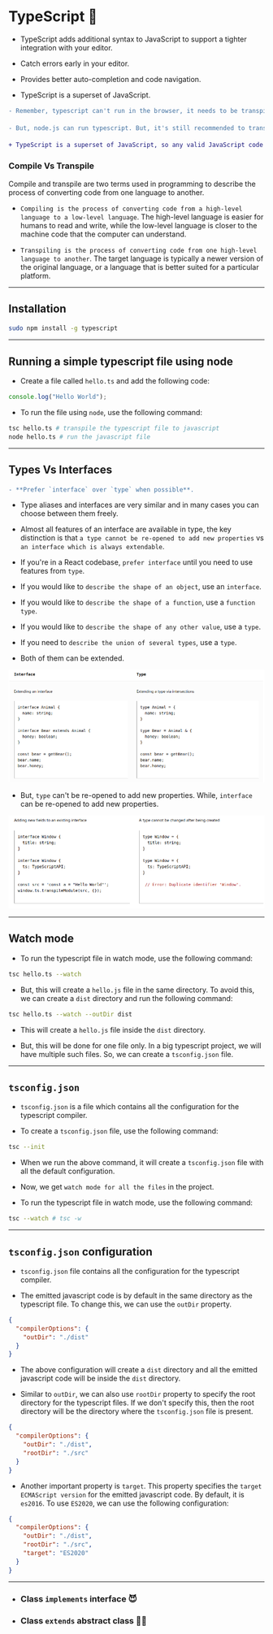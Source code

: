 # TypeScript 🦅

- TypeScript adds additional syntax to JavaScript to support a tighter integration with your editor.

- Catch errors early in your editor.

- Provides better auto-completion and code navigation.

- TypeScript is a superset of JavaScript.

```diff
- Remember, typescript can't run in the browser, it needs to be transpiled to JavaScript. 💀

- But, node.js can run typescript. But, it's still recommended to transpiled it to JavaScript. 🤓

+ TypeScript is a superset of JavaScript, so any valid JavaScript code is also valid TypeScript code. 🥳
```

### Compile Vs Transpile

Compile and transpile are two terms used in programming to describe the process of converting code from one language to another.

- `Compiling is the process of converting code from a high-level language to a low-level language`. The high-level language is easier for humans to read and write, while the low-level language is closer to the machine code that the computer can understand.

- `Transpiling is the process of converting code from one high-level language to another`. The target language is typically a newer version of the original language, or a language that is better suited for a particular platform.

---

## Installation

```bash
sudo npm install -g typescript
```

---

## Running a simple typescript file using node

- Create a file called `hello.ts` and add the following code:

```ts
console.log("Hello World");
```

- To run the file using `node`, use the following command:

```bash
tsc hello.ts # transpile the typescript file to javascript
node hello.ts # run the javascript file
```

---

## Types Vs Interfaces
```diff
- **Prefer `interface` over `type` when possible**.
```
- Type aliases and interfaces are very similar and in many cases you can choose between them freely.

- Almost all features of an interface are available in type, the key distinction is that `a type cannot be re-opened to add new properties` vs `an interface which is always extendable`.

- If you're in a React codebase, `prefer interface` until you need to use features from `type`.

- If you would like to `describe the shape of an object`, use an `interface`.

- If you would like to `describe the shape of a function`, use a `function type`.

- If you would like to `describe the shape of any other value`, use a `type`.

- If you need to `describe the union of several types`, use a `type`.

- Both of them can be extended.

![Types Vs Interfaces](./assets/extend_interface.png)

- But, `type` can't be re-opened to add new properties. While, `interface` can be re-opened to add new properties.

![Types Vs Interfaces](./assets/interface_reopen.png)


---

## Watch mode

- To run the typescript file in watch mode, use the following command:

```bash
tsc hello.ts --watch
```

- But, this will create a `hello.js` file in the same directory. To avoid this, we can create a `dist` directory and run the following command:

```bash
tsc hello.ts --watch --outDir dist
```

- This will create a `hello.js` file inside the `dist` directory.

- But, this will be done for one file only. In a big typescript project, we will have multiple such files. So, we can create a `tsconfig.json` file.

---

## `tsconfig.json`

- `tsconfig.json` is a file which contains all the configuration for the typescript compiler.

- To create a `tsconfig.json` file, use the following command:

```bash
tsc --init
```

- When we run the above command, it will create a `tsconfig.json` file with all the default configuration.

- Now, we get `watch mode for all the files` in the project.

- To run the typescript file in watch mode, use the following command:

```bash
tsc --watch # tsc -w
```

---

## `tsconfig.json` configuration

- `tsconfig.json` file contains all the configuration for the typescript compiler.

- The emitted javascript code is by default in the same directory as the typescript file. To change this, we can use the `outDir` property.

```json
{
  "compilerOptions": {
    "outDir": "./dist"
  }
}
```

- The above configuration will create a `dist` directory and all the emitted javascript code will be inside the `dist` directory.

- Similar to `outDir`, we can also use `rootDir` property to specify the root directory for the typescript files. If we don't specify this, then the root directory will be the directory where the `tsconfig.json` file is present.

```json
{
  "compilerOptions": {
    "outDir": "./dist",
    "rootDir": "./src"
  }
}
```

- Another important property is `target`. This property specifies the `target ECMAScript version` for the emitted javascript code. By default, it is `es2016`. To use `ES2020`, we can use the following configuration:

```json
{
  "compilerOptions": {
    "outDir": "./dist",
    "rootDir": "./src",
    "target": "ES2020"
  }
}
```
---

- ### Class `implements` interface 😈
- ### Class `extends` abstract class  👩‍🍼